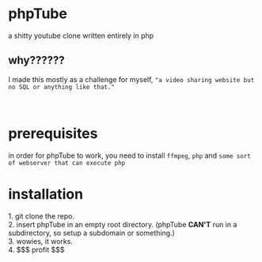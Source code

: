 <h1>phpTube</h1>
<p>a shitty youtube clone written entirely in php</p>
<h2>why??????</h2>
<p>I made this mostly as a challenge for myself, <code>"a video sharing website but no SQL or anything like that."</code></p>
<br>
<h1>prerequisites</h1>
<p>
  in order for phpTube to work, you need to install <code>ffmpeg</code>, <code>php</code> and <code>some sort of webserver that can execute php</code>
<h1>installation</h1>
<p>
  1. git clone the repo.<br>
  2. insert phpTube in an empty root directory. (phpTube <b>CAN'T</b> run in a subdirectory, so setup a subdomain or something.)<br>
  3. wowies, it works.<br>
  4. $$$ profit $$$
</p>
